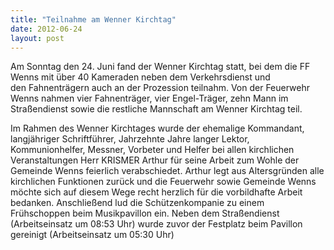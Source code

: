 ```yaml
---
title: "Teilnahme am Wenner Kirchtag"
date: 2012-06-24
layout: post
---
```


Am Sonntag den 24. Juni fand der Wenner Kirchtag statt, bei dem die FF Wenns mit über 40 Kameraden neben dem Verkehrsdienst und den Fahnenträgern auch an der Prozession teilnahm. Von der Feuerwehr Wenns nahmen vier Fahnenträger, vier Engel-Träger, zehn Mann im Straßendienst sowie die restliche Mannschaft am Wenner Kirchtag teil.

Im Rahmen des Wenner Kirchtages wurde der ehemalige Kommandant, langjähriger Schriftführer, Jahrzehnte Jahre langer Lektor, Kommunionhelfer, Messner, Vorbeter und Helfer bei allen kirchlichen Veranstaltungen Herr KRISMER Arthur für seine Arbeit zum Wohle der Gemeinde Wenns feierlich verabschiedet. Arthur legt aus Altersgründen alle kirchlichen Funktionen zurück und die Feuerwehr sowie Gemeinde Wenns möchte sich auf diesem Wege recht herzlich für die vorbildhafte Arbeit bedanken.
Anschließend lud die Schützenkompanie zu einem Frühschoppen beim Musikpavillon ein.
Neben dem Straßendienst (Arbeitseinsatz um 08:53 Uhr) wurde zuvor der Festplatz beim Pavillon gereinigt (Arbeitseinsatz um 05:30 Uhr)